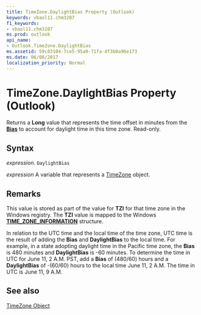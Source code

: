 ```yaml
---
title: TimeZone.DaylightBias Property (Outlook)
keywords: vbaol11.chm3287
f1_keywords:
- vbaol11.chm3287
ms.prod: outlook
api_name:
- Outlook.TimeZone.DaylightBias
ms.assetid: 59c83104-7ce5-95a9-71fa-df3b0a96e173
ms.date: 06/08/2017
localization_priority: Normal
---
```



# TimeZone.DaylightBias Property (Outlook)

Returns a  **Long** value that represents the time offset in minutes from the **[Bias](Outlook.TimeZone.Bias.md)** to account for daylight time in this time zone. Read-only.


## Syntax

 _expression_. `DaylightBias`

_expression_ A variable that represents a [TimeZone](./Outlook.TimeZone.md) object.


## Remarks

This value is stored as part of the value for  **TZI** for that time zone in the Windows registry. The **TZI** value is mapped to the Windows **[TIME_ZONE_INFORMATION](./overview/Outlook.md)** structure.

In relation to the UTC time and the local time of the time zone, UTC time is the result of adding the  **Bias** and **DaylightBias** to the local time. For example, in a state adopting daylight time in the Pacific time zone, the **Bias** is 480 minutes and **DaylightBias** is -60 minutes. To determine the time in UTC for June 11, 2 A.M. PST, add a **Bias** of (480/60) hours and a **DaylightBias** of -(60/60) hours to the local time June 11, 2 A.M. The time in UTC is June 11, 9 A.M.


## See also


[TimeZone Object](Outlook.TimeZone.md)

